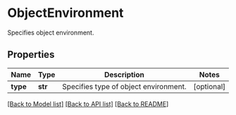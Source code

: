 # ObjectEnvironment

Specifies object environment.

## Properties
Name | Type | Description | Notes
------------ | ------------- | ------------- | -------------
**type** | **str** | Specifies type of object environment. | [optional] 

[[Back to Model list]](../README.md#documentation-for-models) [[Back to API list]](../README.md#documentation-for-api-endpoints) [[Back to README]](../README.md)


